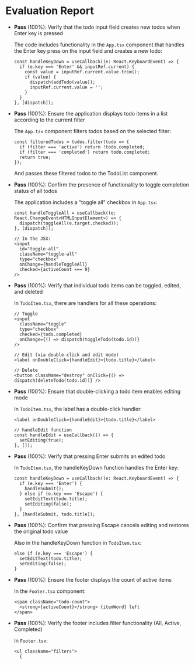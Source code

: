 # Evaluation Report

- **Pass** (100%): Verify that the todo input field creates new todos when Enter key is pressed
  
  The code includes functionality in the `App.tsx` component that handles the Enter key press on the input field and creates a new todo:
  ```tsx
  const handleKeyDown = useCallback((e: React.KeyboardEvent) => {
    if (e.key === 'Enter' && inputRef.current) {
      const value = inputRef.current.value.trim();
      if (value) {
        dispatch(addTodo(value));
        inputRef.current.value = '';
      }
    }
  }, [dispatch]);
  ```

- **Pass** (100%): Ensure the application displays todo items in a list according to the current filter
  
  The `App.tsx` component filters todos based on the selected filter:
  ```tsx
  const filteredTodos = todos.filter(todo => {
    if (filter === 'active') return !todo.completed;
    if (filter === 'completed') return todo.completed;
    return true;
  });
  ```
  And passes these filtered todos to the TodoList component.

- **Pass** (100%): Confirm the presence of functionality to toggle completion status of all todos
  
  The application includes a "toggle all" checkbox in `App.tsx`:
  ```tsx
  const handleToggleAll = useCallback((e: React.ChangeEvent<HTMLInputElement>) => {
    dispatch(toggleAll(e.target.checked));
  }, [dispatch]);
  
  // In the JSX:
  <input
    id="toggle-all"
    className="toggle-all"
    type="checkbox"
    onChange={handleToggleAll}
    checked={activeCount === 0}
  />
  ```

- **Pass** (100%): Verify that individual todo items can be toggled, edited, and deleted
  
  In `TodoItem.tsx`, there are handlers for all these operations:
  ```tsx
  // Toggle
  <input
    className="toggle"
    type="checkbox"
    checked={todo.completed}
    onChange={() => dispatch(toggleTodo(todo.id))}
  />
  
  // Edit (via double-click and edit mode)
  <label onDoubleClick={handleEdit}>{todo.title}</label>
  
  // Delete
  <button className="destroy" onClick={() => dispatch(deleteTodo(todo.id))} />
  ```

- **Pass** (100%): Ensure that double-clicking a todo item enables editing mode
  
  In `TodoItem.tsx`, the label has a double-click handler:
  ```tsx
  <label onDoubleClick={handleEdit}>{todo.title}</label>
  
  // handleEdit function
  const handleEdit = useCallback(() => {
    setEditing(true);
  }, []);
  ```

- **Pass** (100%): Verify that pressing Enter submits an edited todo
  
  In `TodoItem.tsx`, the handleKeyDown function handles the Enter key:
  ```tsx
  const handleKeyDown = useCallback((e: React.KeyboardEvent) => {
    if (e.key === 'Enter') {
      handleSubmit();
    } else if (e.key === 'Escape') {
      setEditText(todo.title);
      setEditing(false);
    }
  }, [handleSubmit, todo.title]);
  ```

- **Pass** (100%): Confirm that pressing Escape cancels editing and restores the original todo value
  
  Also in the handleKeyDown function in `TodoItem.tsx`:
  ```tsx
  else if (e.key === 'Escape') {
    setEditText(todo.title);
    setEditing(false);
  }
  ```

- **Pass** (100%): Ensure the footer displays the count of active items
  
  In the `Footer.tsx` component:
  ```tsx
  <span className="todo-count">
    <strong>{activeCount}</strong> {itemWord} left
  </span>
  ```

- **Pass** (100%): Verify the footer includes filter functionality (All, Active, Completed)
  
  In `Footer.tsx`:
  ```tsx
  <ul className="filters">
    {